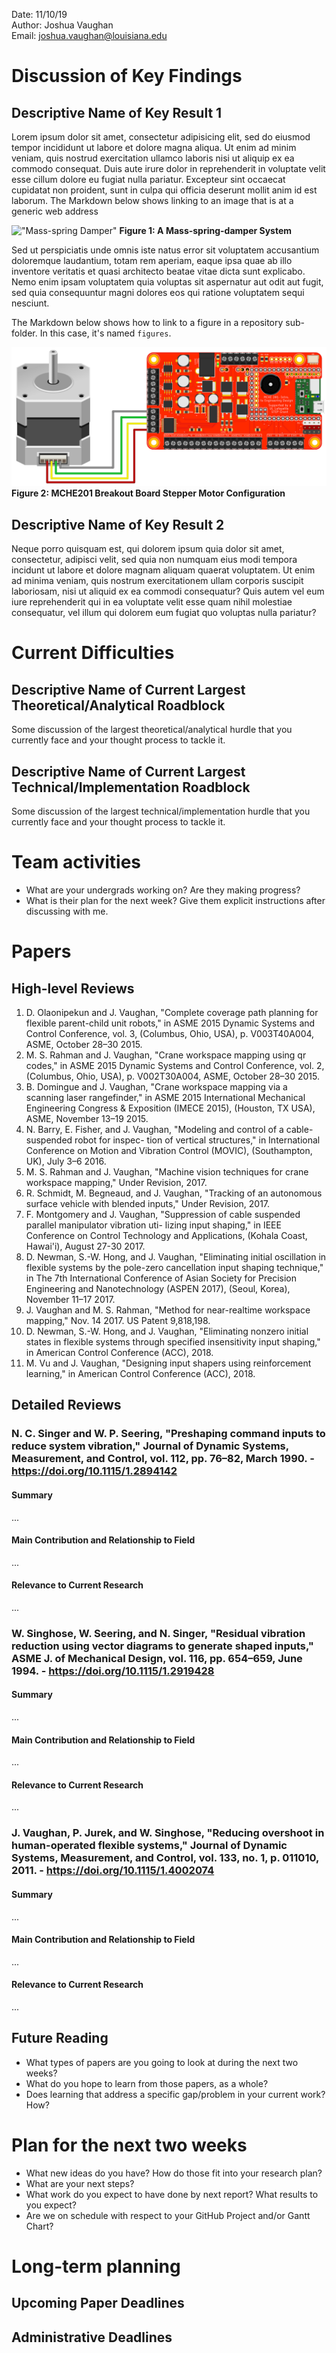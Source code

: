 Date: 11/10/19    
Author: Joshua Vaughan    
Email: joshua.vaughan@louisiana.edu    


# Discussion of Key Findings
## Descriptive Name of Key Result 1
Lorem ipsum dolor sit amet, consectetur adipisicing elit, sed do eiusmod tempor incididunt ut labore et dolore magna aliqua. Ut enim ad minim veniam, quis nostrud exercitation ullamco laboris nisi ut aliquip ex ea commodo consequat. Duis aute irure dolor in reprehenderit in voluptate velit esse cillum dolore eu fugiat nulla pariatur. Excepteur sint occaecat cupidatat non proident, sunt in culpa qui officia deserunt mollit anim id est laborum. The Markdown below shows linking to an image that is at a generic web address

!["Mass-spring Damper"](http://shared.crawlab.org/MassSpringDamper_SeismicWithDisturbance_Horiz.png) **Figure 1: A Mass-spring-damper System**

Sed ut perspiciatis unde omnis iste natus error sit voluptatem accusantium doloremque laudantium, totam rem aperiam, eaque ipsa quae ab illo inventore veritatis et quasi architecto beatae vitae dicta sunt explicabo. Nemo enim ipsam voluptatem quia voluptas sit aspernatur aut odit aut fugit, sed quia consequuntur magni dolores eos qui ratione voluptatem sequi nesciunt. 

The Markdown below shows how to link to a figure in a repository sub-folder. In this case, it's named `figures`.

![Stepper Motor Hardware Configuration](figures/MCHE201board_stepperMotor.png) **Figure 2: MCHE201 Breakout Board Stepper Motor Configuration**

## Descriptive Name of Key Result 2
Neque porro quisquam est, qui dolorem ipsum quia dolor sit amet, consectetur, adipisci velit, sed quia non numquam eius modi tempora incidunt ut labore et dolore magnam aliquam quaerat voluptatem. Ut enim ad minima veniam, quis nostrum exercitationem ullam corporis suscipit laboriosam, nisi ut aliquid ex ea commodi consequatur? Quis autem vel eum iure reprehenderit qui in ea voluptate velit esse quam nihil molestiae consequatur, vel illum qui dolorem eum fugiat quo voluptas nulla pariatur?


# Current Difficulties
## Descriptive Name of Current Largest Theoretical/Analytical Roadblock
Some discussion of the largest theoretical/analytical hurdle that you currently face and your thought process to tackle it.

## Descriptive Name of Current Largest Technical/Implementation Roadblock
Some discussion of the largest technical/implementation hurdle that you currently face and your thought process to tackle it.



# Team activities
* What are your undergrads working on? Are they making progress? 
* What is their plan for the next week? Give them explicit instructions after discussing with me.


# Papers
## High-level Reviews
1. D. Olaonipekun and J. Vaughan, "Complete coverage path planning for flexible parent-child unit robots," in ASME 2015 Dynamic Systems and Control Conference, vol. 3, (Columbus, Ohio, USA), p. V003T40A004, ASME, October 28–30 2015.
2. M. S. Rahman and J. Vaughan, "Crane workspace mapping using qr codes," in ASME 2015 Dynamic Systems and Control Conference, vol. 2, (Columbus, Ohio, USA), p. V002T30A004, ASME, October 28–30 2015.
3. B. Domingue and J. Vaughan, "Crane workspace mapping via a scanning laser rangefinder," in ASME 2015 International Mechanical Engineering Congress & Exposition (IMECE 2015), (Houston, TX USA), ASME, November 13–19 2015.
4. N. Barry, E. Fisher, and J. Vaughan, "Modeling and control of a cable-suspended robot for inspec- tion of vertical structures," in International Conference on Motion and Vibration Control (MOVIC), (Southampton, UK), July 3–6 2016.
5. M. S. Rahman and J. Vaughan, "Machine vision techniques for crane workspace mapping," Under Revision, 2017.
6. R. Schmidt, M. Begneaud, and J. Vaughan, "Tracking of an autonomous surface vehicle with blended inputs," Under Revision, 2017.
7. F. Montgomery and J. Vaughan, "Suppression of cable suspended parallel manipulator vibration uti- lizing input shaping," in IEEE Conference on Control Technology and Applications, (Kohala Coast, Hawai'i), August 27-30 2017.
8. D. Newman, S.-W. Hong, and J. Vaughan, "Eliminating initial oscillation in flexible systems by the pole-zero cancellation input shaping technique," in The 7th International Conference of Asian Society for Precision Engineering and Nanotechnology (ASPEN 2017), (Seoul, Korea), November 11–17 2017.
9. J. Vaughan and M. S. Rahman, "Method for near-realtime workspace mapping," Nov. 14 2017. US Patent 9,818,198.
10. D. Newman, S.-W. Hong, and J. Vaughan, "Eliminating nonzero initial states in flexible systems through specified insensitivity input shaping," in American Control Conference (ACC), 2018.
11. M. Vu and J. Vaughan, "Designing input shapers using reinforcement learning," in American Control Conference (ACC), 2018.


## Detailed Reviews
### N. C. Singer and W. P. Seering, "Preshaping command inputs to reduce system vibration," Journal of Dynamic Systems, Measurement, and Control, vol. 112, pp. 76–82, March 1990. - https://doi.org/10.1115/1.2894142

#### Summary
...

#### Main Contribution and Relationship to Field
...

#### Relevance to Current Research
...


### W. Singhose, W. Seering, and N. Singer, "Residual vibration reduction using vector diagrams to generate shaped inputs," ASME J. of Mechanical Design, vol. 116, pp. 654–659, June 1994. - https://doi.org/10.1115/1.2919428

#### Summary
...

#### Main Contribution and Relationship to Field
...

#### Relevance to Current Research
...


###  J. Vaughan, P. Jurek, and W. Singhose, "Reducing overshoot in human-operated flexible systems," Journal of Dynamic Systems, Measurement, and Control, vol. 133, no. 1, p. 011010, 2011. - https://doi.org/10.1115/1.4002074

#### Summary
...

#### Main Contribution and Relationship to Field
...

#### Relevance to Current Research
...


## Future Reading
* What types of papers are you going to look at during the next two weeks?
* What do you hope to learn from those papers, as a whole? 
* Does learning that address a specific gap/problem in your current work? How?


# Plan for the next two weeks
* What new ideas do you have? How do those fit into your research plan?
* What are your next steps?
* What work do you expect to have done by next report? What results to you expect?
* Are we on schedule with respect to your GitHub Project and/or Gantt Chart?


# Long-term planning
## Upcoming Paper Deadlines


## Administrative Deadlines

